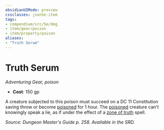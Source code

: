```yaml
---
obsidianUIMode: preview
cssclasses: json5e-item
tags:
- compendium/src/5e/dmg
- item/gear/poison
- item/property/poison
aliases: 
- "Truth Serum"
---
```

# Truth Serum
*Adventuring Gear, poison*  

- **Cost**: 150 gp

A creature subjected to this poison must succeed on a DC 11 Constitution saving throw or become [poisoned](4-Resources/Compendium/rules/conditions.md#poisoned) for 1 hour. The [poisoned](4-Resources/Compendium/rules/conditions.md#poisoned) creature can't knowingly speak a lie, as if under the effect of a [zone of truth](4-Resources/Compendium/spells/zone-of-truth.md) spell.

*Source: Dungeon Master's Guide p. 258. Available in the SRD.*